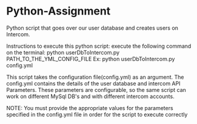 # Python-Assignment
Python script that goes over our user database and creates users on Intercom.

Instructions to execute this python script:
execute the following command on the terminal: python userDbToIntercom.py PATH_TO_THE_YML_CONFIG_FILE
Ex: python userDbToIntercom.py config.yml

This script takes the configuration file(config.yml) as an argument. The config.yml contains the details of the user database and intercom API Parameters. These parameters are configurable, so the same script can work on different MySql DB's and with different intercom accounts.

NOTE: You must provide the appropriate values for the parameters specified in the config.yml file in order for the script to execute correctly
